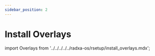 ```yaml
---
sidebar_position: 2
---
```


# Install Overlays

import Overlays from '../../../../../radxa-os/rsetup/install_overlays.mdx';

<Overlays />
